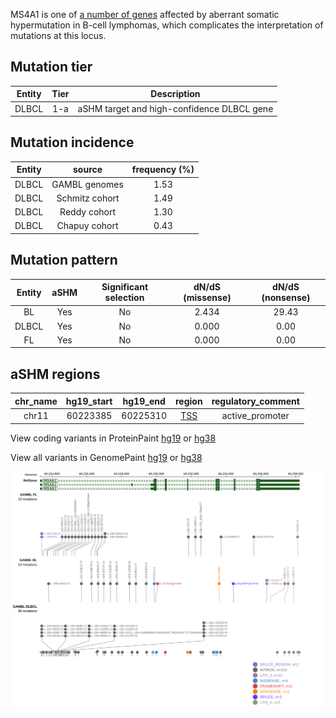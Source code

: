 MS4A1 is one of [a number of genes](https://github.com/morinlab/LLMPP/wiki/ashm) affected by aberrant somatic hypermutation in B-cell lymphomas, which complicates the interpretation of mutations at this locus.

## Mutation tier

|Entity|Tier|Description               |
|:------:|:----:|--------------------------|
|DLBCL |1-a | aSHM target and high-confidence DLBCL gene|
## Mutation incidence

|Entity|source        |frequency (%)|
|:------:|:--------------:|:-------------:|
|DLBCL |GAMBL genomes |1.53         |
|DLBCL |Schmitz cohort|1.49         |
|DLBCL |Reddy cohort  |1.30         |
|DLBCL |Chapuy cohort |0.43         |

## Mutation pattern

|Entity|aSHM|Significant selection|dN/dS (missense)|dN/dS (nonsense)|
|:------:|:----:|:---------------------:|:----------------:|:----------------:|
|BL    |Yes |No                   |2.434           |29.43           |
|DLBCL |Yes |No                   |0.000           | 0.00           |
|FL    |Yes |No                   |0.000           | 0.00           |

## aSHM regions

|chr_name|hg19_start|hg19_end|region                                                                                    |regulatory_comment|
|:--------:|:----------:|:--------:|:------------------------------------------------------------------------------------------:|:------------------:|
|chr11   |60223385  |60225310|[TSS](https://genome.ucsc.edu/s/rdmorin/GAMBL%20hg19?position=chr11%3A60223385%2D60225310)|active_promoter   |


View coding variants in ProteinPaint [hg19](https://www.bcgsc.ca/downloads/morinlab/GAMBL/test/genes/MS4A1_protein.html)  or [hg38](https://www.bcgsc.ca/downloads/morinlab/GAMBL/test/genes/MS4A1_protein_hg38.html)

View all variants in GenomePaint [hg19](https://www.bcgsc.ca/downloads/morinlab/GAMBL/test/genes/MS4A1.html)  or [hg38](https://www.bcgsc.ca/downloads/morinlab/GAMBL/test/genes/MS4A1_hg38.html)

![image](images/proteinpaint/MS4A1.svg)
